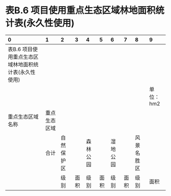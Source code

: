 # 表B.6  项目使用重点生态区域林地面积统计表(永久性使用)

|0|1|2|3|4|5|6|7|8|9|
|:------------------------------------------------------|:-------------|:-----------|:-----|:---------|:-----|:---------|:-----|:-----------|:----------|
|表B.6  项目使用重点生态区域林地面积统计表(永久性使用)||||||||||
||||||||||单位：hm2|
|重点生态区域名称|重点生态区域|||||||||
||合计|自然保护区||森林公园||湿地公园||风景名胜区||
|||级别|面积|级别|面积|级别|面积|级别|面积|